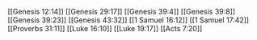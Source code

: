 [[Genesis 12:14]]
[[Genesis 29:17]]
[[Genesis 39:4]]
[[Genesis 39:8]]
[[Genesis 39:23]]
[[Genesis 43:32]]
[[1 Samuel 16:12]]
[[1 Samuel 17:42]]
[[Proverbs 31:11]]
[[Luke 16:10]]
[[Luke 19:17]]
[[Acts 7:20]]
